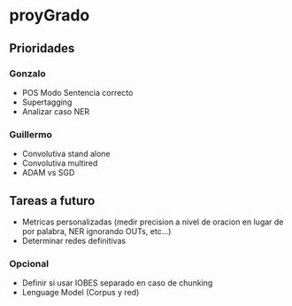 # proyGrado

## Prioridades

### Gonzalo

+ POS Modo Sentencia correcto
+ Supertagging
+ Analizar caso NER

### Guillermo

+ Convolutiva stand alone
+ Convolutiva multired
+ ADAM vs SGD

## Tareas a futuro

+ Metricas personalizadas (medir precision a nivel de oracion en lugar de por palabra, NER ignorando OUTs, etc...)
+ Determinar redes definitivas

### Opcional
+ Definir si usar IOBES separado en caso de chunking
+ Lenguage Model (Corpus y red)


